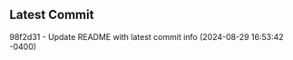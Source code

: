 
## Latest Commit
98f2d31 - Update README with latest commit info (2024-08-29 16:53:42 -0400) <Yunxi-Zhou>
